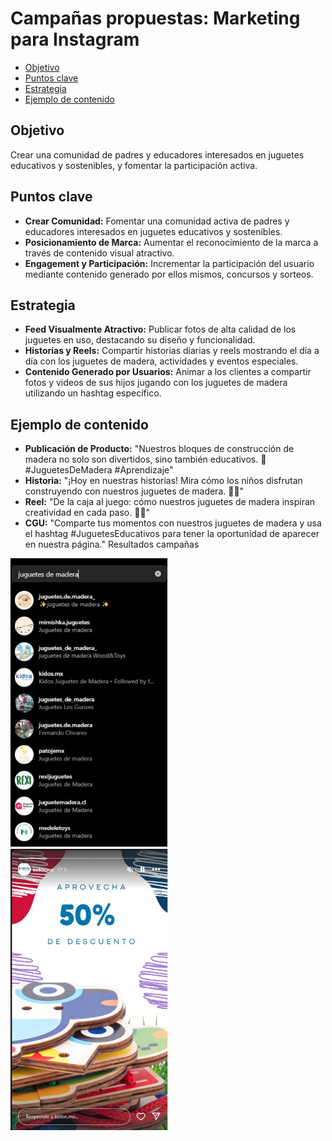 
# Campañas propuestas: Marketing para Instagram



- [Objetivo](#objetivo)
- [Puntos clave](#Puntos-clave)
- [Estrategia](#Estrategia)
- [Ejemplo de contenido](#Ejemplo-de-contenido)

## Objetivo
Crear una comunidad de padres y educadores interesados en juguetes educativos y sostenibles, y fomentar la participación activa.

## Puntos clave
- **Crear Comunidad:** Fomentar una comunidad activa de padres y educadores interesados en juguetes educativos y sostenibles.
- **Posicionamiento de Marca:** Aumentar el reconocimiento de la marca a través de contenido visual atractivo.
- **Engagement y Participación:** Incrementar la participación del usuario mediante contenido generado por ellos mismos, concursos y sorteos.


## Estrategia
- **Feed Visualmente Atractivo:** Publicar fotos de alta calidad de los juguetes en uso, destacando su diseño y funcionalidad.
- **Historias y Reels:** Compartir historias diarias y reels mostrando el día a día con los juguetes de madera, actividades y eventos especiales.
- **Contenido Generado por Usuarios:** Animar a los clientes a compartir fotos y videos de sus hijos jugando con los juguetes de madera utilizando un hashtag específico.


## Ejemplo de contenido
- **Publicación de Producto:** "Nuestros bloques de construcción de madera no solo son divertidos, sino también educativos. 🌟 #JuguetesDeMadera #Aprendizaje"
- **Historia:** "¡Hoy en nuestras historias! Mira cómo los niños disfrutan construyendo con nuestros juguetes de madera. 🧩✨"
- **Reel:** "De la caja al juego: cómo nuestros juguetes de madera inspiran creatividad en cada paso. 🎨🧸"
- **CGU:** "Comparte tus momentos con nuestros juguetes de madera y usa el hashtag #JuguetesEducativos para tener la oportunidad de aparecer en nuestra página."
Resultados campañas


<div class="contenedor-imagenes">
<img src="instragram1.jpg" alt="image" width="50%" height="auto">
<img src="instragram2.jpg" alt="image" width="50%" height="auto">
</div>
